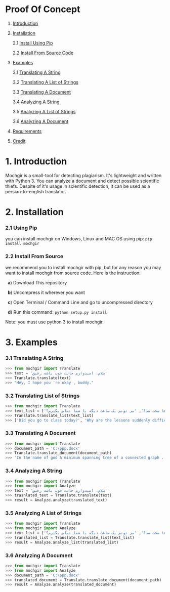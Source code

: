 # Proof Of Concept
1. [Introduction](https://github.com/javadmokhtari/mochgir/blob/master/README.md#1-introduction)
2. [Installation](http://www.google.com)

    2.1 [Install Using Pip](http://www.google.com)
    
    2.2 [Install From Source Code](http://www.google.com)
    
3. [Examples](http://www.google.com)

    3.1 [Translating A String](http://www.google.com)
    
    3.2 [Translating A List of Strings](http://www.google.com)
    
    3.3 [Translating A Document](http://www.google.com)
    
    3.4 [Analyzing A String](http://www.google.com)
    
    3.5 [Analyzing A List of Strings](http://www.google.com)
    
    3.6 [Analyzing A Document](http://www.google.com)
    
4. [Requirements](http://www.google.com)
5. [Credit](http://www.google.com)

# 1. Introduction
Mochgir is a small-tool for detecting plagiarism. It's lightweight and written with Python 3. You can analyze a document and detect possible scientific thiefs. Despite of it's usage in scientific detection, it can be used as a persian-to-english translator.

# 2. Installation
   ### 2.1 Using Pip
   you can install mochgir on Windows, Linux and MAC OS using pip:
   `pip install mochgir`
   ### 2.2 Install From Source
   we recommend you to install mochgir with pip, but for any reason you may want to install mochgir from source code. Here is the instruction:
   
   &nbsp;&nbsp;**a**) Download This repository
   
   &nbsp;&nbsp;**b**) Uncompress it wherever you want
   
   &nbsp;&nbsp;**c**) Open Terminal / Command Line and go to uncompressed directory
   
   &nbsp;&nbsp;**d**) Run this command: `python setup.py install`
   
   Note: you must use python 3 to install mochgir.
   
# 3. Examples
   ### 3.1 Translating A String
   ```python
>>> from mochgir import Translate
>>> text = 'سلام، امیدوارم حالت خوب باشه رفیق'
>>> Translate.translate(text)
>>> "Hey, I hope you 're okay , buddy."
```
   ### 3.2 Translating List of Strings
   ```python
>>> from mochgir import Translate
>>> text_list = ['امروز کلاس رفتی؟', 'چرا یهو درس ها سخت شد؟', 'می تونم یک ساعت دیگه با شما تماس بگیرم؟']
>>> Translate.translate_list(text_list)
>>> ['Did you go to class today?', 'Why are the lessons suddenly difficult?', 'Can I call you in an hour?']
```

   ### 3.3 Translating A Document
   ```python
>>> from mochgir import Translate
>>> document_path = 'C:\ppp.docx'
>>> Translate.translate_document(document_path)
>>> 'In the name of god A minimum spanning tree of a connected graph ....'
```

   ### 3.4 Analyzing A String
   ```python
>>> from mochgir import Translate
>>> from mochgir import Analyze
>>> text = 'سلام، امیدوارم حالت خوب باشه رفیق'
>>> trasnlated_text = Translate.translate(text)
>>> result = Analyze.analyze(translated_text)
```

   ### 3.5 Analyzing A List of Strings
   ```python
>>> from mochgir import Translate
>>> from mochgir import Analyze
>>> text_list = ['امروز کلاس رفتی؟', 'چرا یهو درس ها سخت شد؟', 'می تونم یک ساعت دیگه با شما تماس بگیرم؟']
>>> translated_list = Translate.translate_list(text_list)
>>> result = Analyze.analyze_list(translated_list)
```

   ### 3.6 Analyzing A Document
   ```python
>>> from mochgir import Translate
>>> from mochgir import Analyze
>>> document_path = 'C:\ppp.docx'
>>> translated_document = Translate.translate_document(document_path)
>>> result = Analyze.analyze(translated_document)
```
